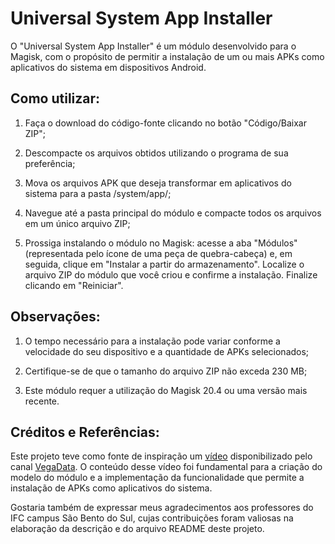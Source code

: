 # Universal System App Installer

O "Universal System App Installer" é um módulo desenvolvido para o Magisk, com o propósito de permitir a instalação de um ou mais APKs como aplicativos do sistema em dispositivos Android.

## Como utilizar:

1. Faça o download do código-fonte clicando no botão "Código/Baixar ZIP";

2. Descompacte os arquivos obtidos utilizando o programa de sua preferência;

3. Mova os arquivos APK que deseja transformar em aplicativos do sistema para a pasta /system/app/;

4. Navegue até a pasta principal do módulo e compacte todos os arquivos em um único arquivo ZIP;

5. Prossiga instalando o módulo no Magisk: acesse a aba "Módulos" (representada pelo ícone de uma peça de quebra-cabeça) e, em seguida, clique em "Instalar a partir do armazenamento". Localize o arquivo ZIP do módulo que você criou e confirme a instalação. Finalize clicando em "Reiniciar".

## Observações:

1. O tempo necessário para a instalação pode variar conforme a velocidade do seu dispositivo e a quantidade de APKs selecionados;

2. Certifique-se de que o tamanho do arquivo ZIP não exceda 230 MB;

3. Este módulo requer a utilização do Magisk 20.4 ou uma versão mais recente.

## Créditos e Referências:

Este projeto teve como fonte de inspiração um [vídeo](https://www.youtube.com/watch?v=tM5dLRbMuwM&t=1523s) disponibilizado pelo canal [VegaData](https://www.youtube.com/@VegaData). O conteúdo desse vídeo foi fundamental para a criação do modelo do módulo e a implementação da funcionalidade que permite a instalação de APKs como aplicativos do sistema.

Gostaria também de expressar meus agradecimentos aos professores do IFC campus São Bento do Sul, cujas contribuições foram valiosas na elaboração da descrição e do arquivo README deste projeto.
